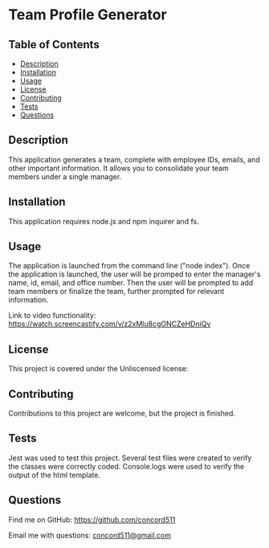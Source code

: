 # Team Profile Generator


## Table of Contents
* [Description](#description)
* [Installation](#installation)
* [Usage](#usage)
* [License](#license)
* [Contributing](#contributing)
* [Tests](#tests)
* [Questions](#questions)


## Description

This application generates a team, complete with employee IDs, emails, and other important information. It allows you to consolidate your team members under a single manager.

## Installation

This application requires node.js and npm inquirer and fs.

## Usage

The application is launched from the command line ("node index"). Once the application is launched, the user will be promped to enter the manager's name, id, email, and office number. Then the user will be prompted to add team members or finalize the team, further prompted for relevant information.

Link to video functionality: https://watch.screencastify.com/v/z2xMlu8cgONCZeHDniQv

## License
This project is covered under the Unliscensed license: 


## Contributing

Contributions to this project are welcome, but the project is finished.

## Tests

Jest was used to test this project. Several test files were created to verify the classes were correctly coded. Console.logs were used to verify the output of the html template.

## Questions

Find me on GitHub: https://github.com/concord511

Email me with questions: concord511@gmail.com
